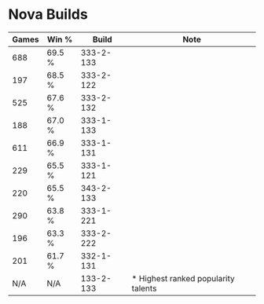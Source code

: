 # Nova Builds

Games  | Win %  | Build     | Note
-----  | -----  | -----     | ----
688    | 69.5 % | 333-2-133 | 
197    | 68.5 % | 333-2-122 | 
525    | 67.6 % | 333-2-132 | 
188    | 67.0 % | 333-1-133 | 
611    | 66.9 % | 333-1-131 | 
229    | 65.5 % | 333-1-121 | 
220    | 65.5 % | 343-2-133 | 
290    | 63.8 % | 333-1-221 | 
196    | 63.3 % | 333-2-222 | 
201    | 61.7 % | 332-1-131 | 
N/A    | N/A    | 133-2-133 | * Highest ranked popularity talents
